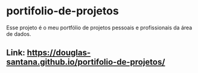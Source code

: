 # portifolio-de-projetos
Esse projeto é o meu portfólio de projetos pessoais e profissionais da área de dados.

## Link: https://douglas-santana.github.io/portifolio-de-projetos/
